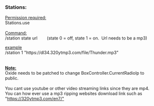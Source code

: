 <h3><strong>Stations:</strong></h3>
<p><span style="text-decoration: underline;">Permission required:</span><br />Stations.use<br /><br /><span style="text-decoration: underline;">Command:</span><br />/station state url&nbsp;&nbsp;&nbsp;&nbsp;&nbsp;&nbsp;&nbsp; (state 0 = off, state 1 = on.&nbsp; Url needs to be a mp3)</p>
<p><span style="text-decoration: underline;">example</span><br />/station 1 "https://dl34.320ytmp3.com/file/Thunder.mp3"<br /><br /><br /><span style="text-decoration: underline;"><strong>Note:</strong></span><br />Oxide needs to be patched to change BoxController.CurrentRadioIp to public.<br /><br />You cant use youtube or other video streaming links since they are mp4.<br />You can how ever use a mp3 ripping websites download link such as "<a href="https://320ytmp3.com/en7/&quot;">https://320ytmp3.com/en7/"</a></p>
<p>&nbsp;</p>
